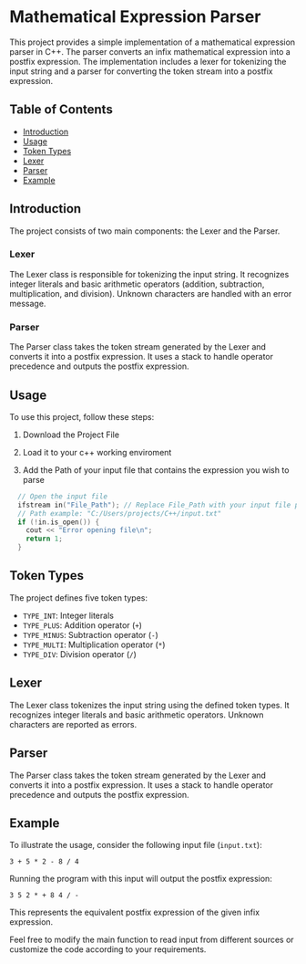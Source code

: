 # Mathematical Expression Parser

This project provides a simple implementation of a mathematical expression parser in C++. The parser converts an infix mathematical expression into a postfix expression. The implementation includes a lexer for tokenizing the input string and a parser for converting the token stream into a postfix expression.

## Table of Contents
- [Introduction](#introduction)
- [Usage](#usage)
- [Token Types](#token-types)
- [Lexer](#lexer)
- [Parser](#parser)
- [Example](#example)

## Introduction

The project consists of two main components: the Lexer and the Parser.

### Lexer
The Lexer class is responsible for tokenizing the input string. It recognizes integer literals and basic arithmetic operators (addition, subtraction, multiplication, and division). Unknown characters are handled with an error message.

### Parser
The Parser class takes the token stream generated by the Lexer and converts it into a postfix expression. It uses a stack to handle operator precedence and outputs the postfix expression.

## Usage

To use this project, follow these steps:

1. Download the Project File

2. Load it to your c++ working enviroment

3. Add the Path of your input file that contains the expression you wish to parse

```cpp
  // Open the input file
  ifstream in("File_Path"); // Replace File_Path with your input file path.
  // Path example: "C:/Users/projects/C++/input.txt"
  if (!in.is_open()) {
    cout << "Error opening file\n";
    return 1;
  }
```

## Token Types

The project defines five token types:

- `TYPE_INT`: Integer literals
- `TYPE_PLUS`: Addition operator (`+`)
- `TYPE_MINUS`: Subtraction operator (`-`)
- `TYPE_MULTI`: Multiplication operator (`*`)
- `TYPE_DIV`: Division operator (`/`)

## Lexer

The Lexer class tokenizes the input string using the defined token types. It recognizes integer literals and basic arithmetic operators. Unknown characters are reported as errors.

## Parser

The Parser class takes the token stream generated by the Lexer and converts it into a postfix expression. It uses a stack to handle operator precedence and outputs the postfix expression.

## Example

To illustrate the usage, consider the following input file (`input.txt`):

```
3 + 5 * 2 - 8 / 4
```

Running the program with this input will output the postfix expression:

```
3 5 2 * + 8 4 / -
```

This represents the equivalent postfix expression of the given infix expression.

Feel free to modify the main function to read input from different sources or customize the code according to your requirements.
